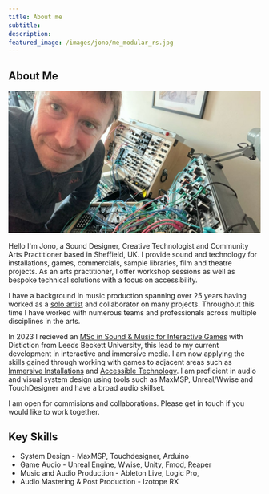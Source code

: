 ```yaml
---
title: About me
subtitle: 
description:
featured_image: /images/jono/me_modular_rs.jpg
---
```


## About Me

![](/images/jono/me_modular_rs.jpg)

Hello I'm Jono, a Sound Designer, Creative Technologist and Community Arts Practitioner based in Sheffield, UK.
I provide sound and technology for installations, games, commercials, sample libraries, film and theatre projects. As an arts practitioner, I offer workshop sessions as well as bespoke technical solutions with a focus on accessibility.

I have a background in music production spanning over 25 years having worked as a [solo artist](https://soundcloud.com/johnnysideways) and collaborator on many projects. Throughout this time I have worked with numerous teams and professionals across multiple disciplines in the arts.

 In 2023 I recieved an [MSc in Sound & Music for Interactive Games](https://leedsbeckett.ac.uk/courses/sound-music-interactive-games-msc/) with Distiction from Leeds Beckett University, this lead to my current development in interactive and immersive media. I am now applying the skills gained through working with games to adjacent areas such as [Immersive Installations](https://jonorichards.github.io/project/andbreathe) and [Accessible Technology](https://jonorichards.github.io/project/vjinterface). I am proficient in audio and visual system design using tools such as MaxMSP, Unreal/Wwise and TouchDesigner and have a broad audio skillset.

I am open for commisions and collaborations. Please get in touch if you would like to work together.


## Key Skills

* System Design - MaxMSP, Touchdesigner, Arduino
* Game Audio - Unreal Engine, Wwise, Unity, Fmod, Reaper
* Music and Audio Production - Ableton Live, Logic Pro, 
* Audio Mastering & Post Production - Izotope RX


